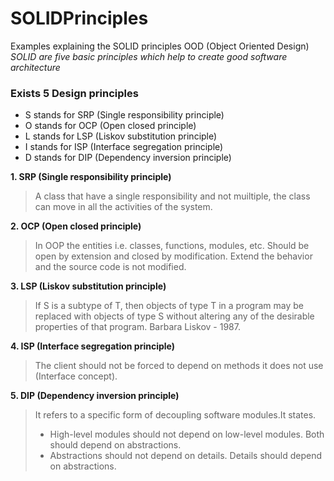 # SOLIDPrinciples
Examples explaining the SOLID principles OOD (Object Oriented Design)
*SOLID are five basic principles which help to create good software architecture*

### Exists 5 Design principles
* S stands for SRP (Single responsibility principle)
* O stands for OCP (Open closed principle)
* L stands for LSP (Liskov substitution principle)
* I stands for ISP (Interface segregation principle)
* D stands for DIP (Dependency inversion principle)

**1. SRP (Single responsibility principle)**
> A class that have a single responsibility and not muiltiple, the class can move in all the activities of the system.

**2. OCP (Open closed principle)**
> In OOP the entities i.e. classes, functions, modules, etc. Should be open by extension and closed by modification. Extend the behavior and the source code is not modified.

**3. LSP (Liskov substitution principle)**

> If S is a subtype of T, then objects of type T in a program may be replaced with objects of type S without altering any of the desirable properties of that program. Barbara Liskov - 1987.

**4. ISP (Interface segregation principle)**
> The client should not be forced to depend on methods it does not use (Interface concept).

**5. DIP (Dependency inversion principle)**
> It refers to a specific form of decoupling software modules.It states.
> * High-level modules should not depend on low-level modules. Both should depend on abstractions.
> * Abstractions should not depend on details. Details should depend on abstractions.
